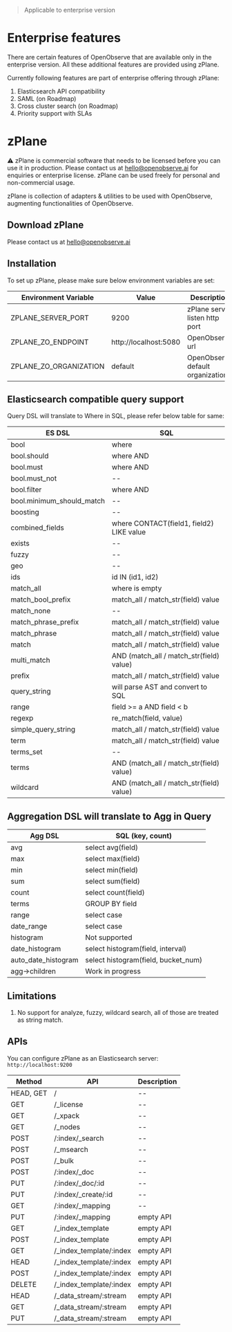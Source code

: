> Applicable to enterprise version 

# Enterprise features

There are certain features of OpenObserve that are available only in the enterprise version. All these additional features are provided using zPlane.

Currently following features are part of enterprise offering through zPlane:

1. Elasticsearch API compatibility
1. SAML (on Roadmap)
1. Cross cluster search (on Roadmap)
1. Priority support with SLAs

# zPlane

⚠️ zPlane is commercial software that needs to be licensed before you can use it in production. Please contact us at [hello@openobserve.ai](mailto:hello@openobserve.ai) for enquiries or enterprise license. zPlane can be used freely for personal and non-commercial usage.

zPlane is collection of adapters & utilities to be used with OpenObserve, augmenting functionalities of OpenObserve.

## Download zPlane

Please contact us at [hello@openobserve.ai](mailto:hello@openobserve.ai)

## Installation
To set up zPlane, please make sure below environment variables are set:

| Environment Variable          | Value                     | Description                               |
| ----------------------------- | ------------------------- |------------------------------------------ | 
| ZPLANE_SERVER_PORT            | 9200                      | zPlane server listen http port            | 
| ZPLANE_ZO_ENDPOINT            | http://localhost:5080     | OpenObserve url                           |
| ZPLANE_ZO_ORGANIZATION        | default                   | OpenObserve default organization          |


## Elasticsearch compatible query support
Query DSL will translate to Where in SQL, please refer below table for same:

| ES DSL                    | SQL                                      |
| ------------------------- | ---------------------------------------- |
| bool                      | where                                    |
| bool.should               | where AND                                |
| bool.must                 | where AND                                |
| bool.must_not             | --                                       |
| bool.filter               | where AND                                |
| bool.minimum_should_match | --                                       |
| boosting                  | --                                       |
| combined_fields           | where CONTACT(field1, field2) LIKE value |
| exists                    | --                                       |
| fuzzy                     | --                                       |
| geo                       | --                                       |
| ids                       | id IN (id1, id2)                         |
| match_all                 | where is empty                           |
| match_bool_prefix         | match_all / match_str(field) value       |
| match_none                | --                                       |
| match_phrase_prefix       | match_all / match_str(field) value       |
| match_phrase              | match_all / match_str(field) value       |
| match                     | match_all / match_str(field) value       |
| multi_match               | AND (match_all / match_str(field) value) |
| prefix                    | match_all / match_str(field) value       |
| query_string              | will parse AST and convert to SQL        |
| range                     | field >= a AND field < b                 |
| regexp                    | re_match(field, value)                   |
| simple_query_string       | match_all / match_str(field) value       |
| term                      | match_all / match_str(field) value       |
| terms_set                 | --                                       |
| terms                     | AND (match_all / match_str(field) value) |
| wildcard                  | AND (match_all / match_str(field) value) |

## Aggregation DSL will translate to Agg in Query

| Agg DSL             | SQL (key, count)                    |
| ------------------- | ----------------------------------- |
| avg                 | select avg(field)                   |
| max                 | select max(field)                   |
| min                 | select min(field)                   |
| sum                 | select sum(field)                   |
| count               | select count(field)                 |
| terms               | GROUP BY field                      |
| range               | select case                         |
| date_range          | select case                         |
| histogram           | Not supported                       |
| date_histogram      | select histogram(field, interval)   |
| auto_date_histogram | select histogram(field, bucket_num) |
| agg->children       | Work in progress                    |


## Limitations 

1. No support for analyze, fuzzy, wildcard search, all of those are treated as string match.

## APIs

You can configure zPlane as an Elasticsearch server: `http://localhost:9200`

| Method     | API                      |  Description   |
|------------|--------------------------|----------------|
| HEAD, GET  | /                        | --             |
| GET        | /_license                | --             |
| GET        | /_xpack                  | --             |
| GET        | /_nodes                  | --             |
| POST       | /:index/_search          | --             |
| POST       | /_msearch                | --             |
| POST       | /_bulk                   | --             |
| POST       | /:index/_doc             | --             |
| PUT        | /:index/_doc/:id         | --             |
| PUT        | /:index/_create/:id      | --             |
| GET        | /:index/_mapping         | --             |
| PUT        | /:index/_mapping         | empty API      |
| GET        | /_index_template         | empty API      |
| POST       | /_index_template         | empty API      |
| GET        | /_index_template/:index  | empty API      |
| HEAD       | /_index_template/:index  | empty API      |
| POST       | /_index_template/:index  | empty API      |
| DELETE     | /_index_template/:index  | empty API      |
| HEAD       | /_data_stream/:stream    | empty API      |
| GET        | /_data_stream/:stream    | empty API      |
| PUT        | /_data_stream/:stream    | empty API      |
